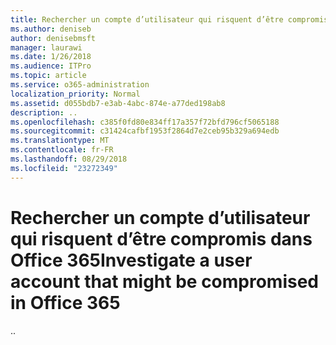 ```yaml
---
title: Rechercher un compte d’utilisateur qui risquent d’être compromis dans Office 365
ms.author: deniseb
author: denisebmsft
manager: laurawi
ms.date: 1/26/2018
ms.audience: ITPro
ms.topic: article
ms.service: o365-administration
localization_priority: Normal
ms.assetid: d055bdb7-e3ab-4abc-874e-a77ded198ab8
description: ..
ms.openlocfilehash: c385f0fd80e834ff17a357f72bfd796cf5065188
ms.sourcegitcommit: c31424cafbf1953f2864d7e2ceb95b329a694edb
ms.translationtype: MT
ms.contentlocale: fr-FR
ms.lasthandoff: 08/29/2018
ms.locfileid: "23272349"
---
```

# <a name="investigate-a-user-account-that-might-be-compromised-in-office-365"></a><span data-ttu-id="49e38-103">Rechercher un compte d’utilisateur qui risquent d’être compromis dans Office 365</span><span class="sxs-lookup"><span data-stu-id="49e38-103">Investigate a user account that might be compromised in Office 365</span></span>

<span data-ttu-id="49e38-104">..</span><span class="sxs-lookup"><span data-stu-id="49e38-104"></span></span>
  

